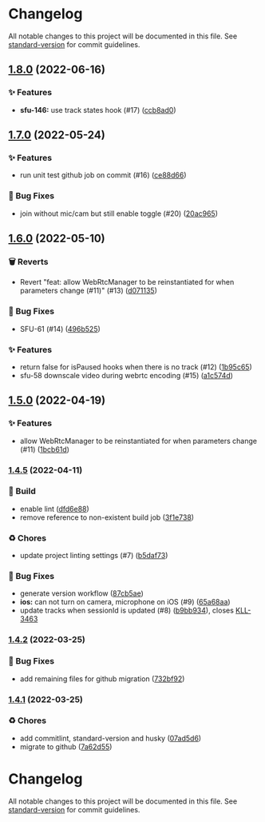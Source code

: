# Changelog

All notable changes to this project will be documented in this file. See [standard-version](https://github.com/conventional-changelog/standard-version) for commit guidelines.

## [1.8.0](https://github.com/KL-Engineering/kidsloop-live-state/branches/compare/v1.8.0%0Dv1.7.0) (2022-06-16)


### ✨ Features

* **sfu-146:** use track states hook (#17) ([ccb8ad0](https://github.com/KL-Engineering/kidsloop-live-state/commits/ccb8ad056c7f35c65d37213f266e2994004ab37d))

## [1.7.0](https://github.com/KL-Engineering/kidsloop-live-state/branches/compare/v1.7.0%0Dv1.6.0) (2022-05-24)


### ✨ Features

* run unit test github job on commit (#16) ([ce88d66](https://github.com/KL-Engineering/kidsloop-live-state/commits/ce88d665b04112293dd1320c7048ed034f155b23))


### 🐛 Bug Fixes

* join without mic/cam but still enable toggle (#20) ([20ac965](https://github.com/KL-Engineering/kidsloop-live-state/commits/20ac96550540bfbf22d4f6faa6b95bc78711bb1b))

## [1.6.0](https://github.com/KL-Engineering/kidsloop-live-state/branches/compare/v1.6.0%0Dv1.5.0) (2022-05-10)


### 🗑 Reverts

* Revert "feat: allow WebRtcManager to be reinstantiated for when parameters change (#11)" (#13) ([d071135](https://github.com/KL-Engineering/kidsloop-live-state/commits/d0711351916d5227521141f7ad515fa7362adbd5))


### 🐛 Bug Fixes

* SFU-61 (#14) ([496b525](https://github.com/KL-Engineering/kidsloop-live-state/commits/496b525dc5afedb6cd9fcac476739f985e0e7f68))


### ✨ Features

* return false for isPaused hooks when there is no track (#12) ([1b95c65](https://github.com/KL-Engineering/kidsloop-live-state/commits/1b95c65ba224b7df350512b9143a2a6468c9c813))
* sfu-58 downscale video during webrtc encoding (#15) ([a1c574d](https://github.com/KL-Engineering/kidsloop-live-state/commits/a1c574dbe2bc83fed05cd7ef8508982e6238a72b))

## [1.5.0](https://github.com/KL-Engineering/kidsloop-live-state/branches/compare/v1.5.0%0Dv1.4.5) (2022-04-19)


### ✨ Features

* allow WebRtcManager to be reinstantiated for when parameters change (#11) ([1bcb61d](https://github.com/KL-Engineering/kidsloop-live-state/commits/1bcb61db0e712b41335e20c4cb702e3049d4188b))

### [1.4.5](https://github.com/KL-Engineering/kidsloop-live-state/branches/compare/v1.4.5%0Dv1.4.4) (2022-04-11)


### 🔨 Build

* enable lint ([dfd6e88](https://github.com/KL-Engineering/kidsloop-live-state/commits/dfd6e88ba2af583c78113c24765c7607848e23ca))
* remove reference to non-existent build job ([3f1e738](https://github.com/KL-Engineering/kidsloop-live-state/commits/3f1e738f65d7e19c65479db36f3de8ef898743be))


### ♻️ Chores

* update project linting settings (#7) ([b5daf73](https://github.com/KL-Engineering/kidsloop-live-state/commits/b5daf738cb41b7353b6877ba282b4f256fc7495e))


### 🐛 Bug Fixes

* generate version workflow ([87cb5ae](https://github.com/KL-Engineering/kidsloop-live-state/commits/87cb5ae866ffb1ae236b3df435472967f97d4eb4))
* **ios:** can not turn on camera, microphone on iOS (#9) ([65a68aa](https://github.com/KL-Engineering/kidsloop-live-state/commits/65a68aae7430462dd55a96b4fefd7fef7b55808d))
* update tracks when sessionId is updated (#8) ([b9bb934](https://github.com/KL-Engineering/kidsloop-live-state/commits/b9bb9346a9f42b6853de0447002193db22343cf5)), closes [KLL-3463](https://calmisland.atlassian.net/browse/KLL-3463)

### [1.4.2](https://github.com/KL-Engineering/kidsloop-live-state/compare/v1.4.1...v1.4.2) (2022-03-25)


### 🐛 Bug Fixes

* add remaining files for github migration ([732bf92](https://github.com/KL-Engineering/kidsloop-live-state/commit/732bf9257b7eebf1a45016959f6306b840adb1ee))

### [1.4.1](https://bitbucket.org/calmisland/kidsloop-live-state/compare/v1.4.0...v1.4.1) (2022-03-25)


### ♻️ Chores

* add commitlint, standard-version and husky ([07ad5d6](https://bitbucket.org/calmisland/kidsloop-live-state/commit/07ad5d67e1758143a13bf2362f69a6d155756c98))
* migrate to github ([7a62d55](https://bitbucket.org/calmisland/kidsloop-live-state/commit/7a62d557db9e312d7d796ca8c5bb5ba1a044b228))

# Changelog

All notable changes to this project will be documented in this file. See [standard-version](https://github.com/conventional-changelog/standard-version) for commit guidelines.
